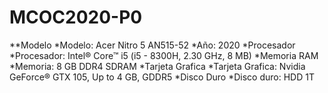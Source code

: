 # MCOC2020-P0
**Modelo
  *Modelo: Acer Nitro 5 AN515-52
  *Año: 2020
*Procesador
  *Procesador: Intel® Core™ i5 (i5 - 8300H, 2.30 GHz, 8 MB)
*Memoria RAM
  *Memoria: 8 GB DDR4 SDRAM
*Tarjeta Grafica
  *Tarjeta Grafica: Nvidia GeForce® GTX 105, Up to 4 GB, GDDR5
*Disco Duro
  *Disco duro: HDD 1T
